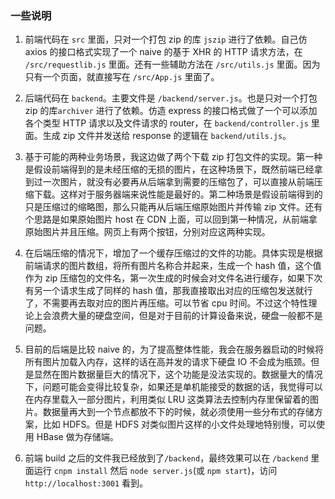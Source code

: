 ### 一些说明

1. 前端代码在 `src` 里面，只对一个打包 zip 的库 `jszip` 进行了依赖。自己仿 axios 的接口格式实现了一个 naive 的基于 XHR 的 HTTP 请求方法，在 `/src/requestlib.js` 里面。还有一些辅助方法在 `/src/utils.js` 里面。因为只有一个页面，就直接写在 `/src/App.js` 里面了。

2. 后端代码在 `backend`。主要文件是 `/backend/server.js`。也是只对一个打包 zip 的库`archiver` 进行了依赖。仿造 express 的接口格式做了一个可以添加各个类型 HTTP 请求以及文件请求的 router，在 `backend/controller.js` 里面。生成 zip 文件并发送给 response 的逻辑在 `backend/utils.js`。

3. 基于可能的两种业务场景，我这边做了两个下载 zip 打包文件的实现。第一种是假设前端得到的是未经压缩的无损的图片，在这种场景下，既然前端已经拿到过一次图片，就没有必要再从后端拿到需要的压缩包了，可以直接从前端压缩下载。这样对于服务器端来说性能是最好的。第二种场景是假设前端得到的只是压缩过的缩略图，那么只能再从后端压缩原始图片并传输 zip 文件。还有个思路是如果原始图片 host 在 CDN 上面，可以回到第一种情况，从前端拿原始图片并且压缩。网页上有两个按钮，分别对应这两种实现。

4. 在后端压缩的情况下，增加了一个缓存压缩过的文件的功能。具体实现是根据前端请求的图片数组，将所有图片名称合并起来，生成一个 hash 值，这个值作为 zip 压缩包的文件名，第一次生成的时候会对文件名进行缓存，如果下次有另一个请求生成了同样的 hash 值，那我直接取出对应的压缩包发送就行了，不需要再去取对应的图片再压缩。可以节省 cpu 时间。不过这个特性理论上会浪费大量的硬盘空间，但是对于目前的计算设备来说，硬盘一般都不是问题。

5. 目前的后端是比较 naive 的，为了提高整体性能，我会在服务器启动的时候将所有图片加载入内存，这样的话在高并发的请求下硬盘 IO 不会成为瓶颈。但是显然在图片数据量巨大的情况下，这个功能是没法实现的。数据量大的情况下，问题可能会变得比较复杂，如果还是单机能接受的数据的话，我觉得可以在内存里载入一部分图片，利用类似 LRU 这类算法去控制内存里保留着的图片。数据量再大到一个节点都放不下的时候，就必须使用一些分布式的存储方案，比如 HDFS。但是 HDFS 对类似图片这样的小文件处理地特别慢，可以使用 HBase 做为存储端。

6. 前端 build 之后的文件我已经放到了`/backend`，最终效果可以在 `/backend` 里面运行 `cnpm install` 然后 `node server.js`(或 `npm start`)，访问 `http://localhost:3001` 看到。